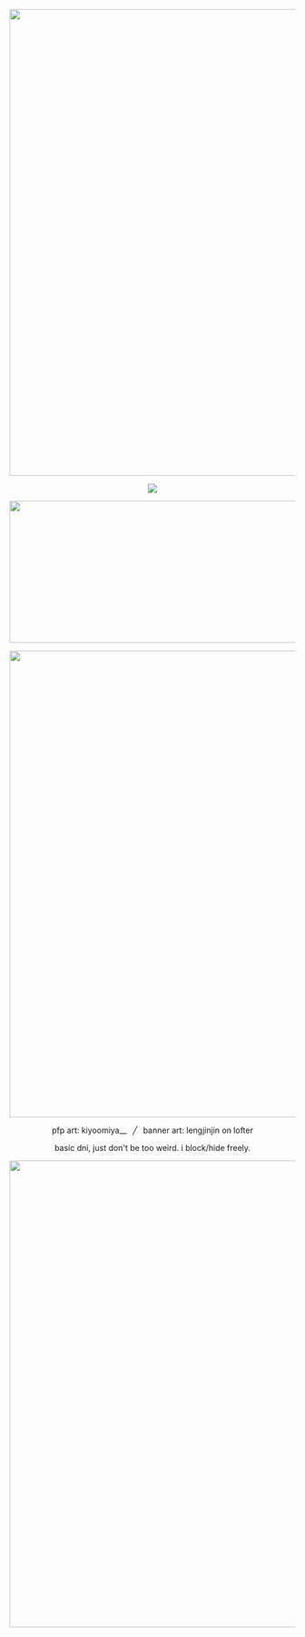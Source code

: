 <p align="center">
  <img width="2048" height="822" src="https://i.postimg.cc/4dg6yMn6/tumblr-0fa303a4add29eab0fab066dda88b422-37c27146-2048-1.png">
</p>

<p align="center"> 
  <img src="https://komarev.com/ghpvc/?username=fawnscy&color=906f54&label=⠀Ი︵𐑼⠀&base=1000" /> 
</p>

<p align="center">
  <img width="750" height="250" src="https://i.postimg.cc/VkJBVn3C/68747470733a2f2f692e706f7374696d672e63632f3574316e774b5a422f3638373437343730373333613266326636393265.png">
</p>

<p align="center">
  <img width="2048" height="822" src="https://i.postimg.cc/QxxqcRmS/tumblr-0fa303a4add29eab0fab066dda88b422-37c27146-2048-2.png">
</p>

<p align="center">pfp art: kiyoomiya__⠀╱⠀banner art: lengjinjin on lofter</h1>
<p align="center">basic dni, just don't be too weird. i block/hide freely.</h1>

<p align="center">
  <img width="2048" height="822" src="https://i.postimg.cc/XJkwC8yT/tumblr-0fa303a4add29eab0fab066dda88b422-37c27146-2048.png">
</p>
